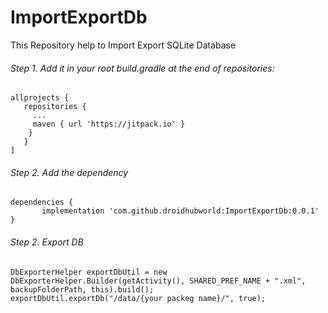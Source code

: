# ImportExportDb
This  Repository help to Import Export SQLite Database 

###### Step 1. Add it in your root build.gradle at the end of repositories:
```
allprojects {
   repositories {
     ...
     maven { url 'https://jitpack.io' }
    }
   }
]
```
 ###### Step 2. Add the dependency
 ```
dependencies {
        implementation 'com.github.droidhubworld:ImportExportDb:0.0.1'
}

```
 ###### Step 2. Export DB
 ```
DbExporterHelper exportDbUtil = new DbExporterHelper.Builder(getActivity(), SHARED_PREF_NAME + ".xml", backupFolderPath, this).build();
exportDbUtil.exportDb("/data/{your packeg name}/", true);
